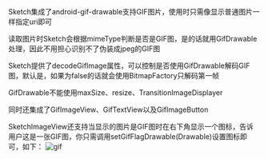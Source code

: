 Sketch集成了android-gif-drawable支持GIF图片，使用时只需像显示普通图片一样指定uri即可

读取图片时Sketch会根据mimeType判断是否是GIF图，是的话就用GifDrawable处理，因此不用担心识别不了伪装成jpeg的GIF图

Sketch提供了decodeGifImage属性，可以控制是否使用GifDrawable解码GIF图，默认是，如果为false的话就会使用BitmapFactory只解码第一帧

GifDrawable不能使用maxSize、resize、TransitionImageDisplayer

同时还集成了GifImageView、GifTextView以及GifImageButton

SketchImageView还支持当显示的图片是GIF图时在右下角显示一个图标，告诉用户这是一张GIF图，你只需调用setGifFlagDrawable(Drawable)设置图标即可，如下：
![gif](https://github.com/xiaopansky/Sketch/raw/master/docs/res/gif_flag_drawable.png)
